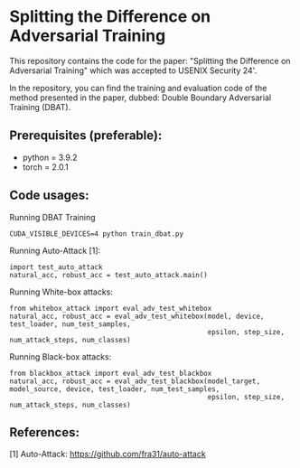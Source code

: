 # Splitting the Difference on Adversarial Training
This repository contains the code for the paper: "Splitting the Difference on Adversarial Training" which was accepted to USENIX Security 24'.

In the repository, you can find the training and evaluation code of the method presented in the paper, dubbed: Double Boundary Adversarial Training (DBAT).


## Prerequisites (preferable):

- python = 3.9.2
- torch = 2.0.1

## Code usages:

Running DBAT Training
```
CUDA_VISIBLE_DEVICES=4 python train_dbat.py
```

Running Auto-Attack [1]:
```
import test_auto_attack
natural_acc, robust_acc = test_auto_attack.main()
```


Running White-box attacks:
```
from whitebox_attack import eval_adv_test_whitebox
natural_acc, robust_acc = eval_adv_test_whitebox(model, device, test_loader, num_test_samples, 
                                                 epsilon, step_size, num_attack_steps, num_classes)
```

Running Black-box attacks:
```
from blackbox_attack import eval_adv_test_blackbox
natural_acc, robust_acc = eval_adv_test_blackbox(model_target, model_source, device, test_loader, num_test_samples,
                                                 epsilon, step_size, num_attack_steps, num_classes)
```


## References:

[1] Auto-Attack: https://github.com/fra31/auto-attack
